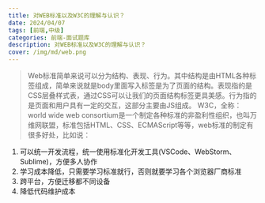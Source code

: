 ```yaml
---
title: 对WEB标准以及W3C的理解与认识？
date: 2024/04/07
tags: [前端,中级]
categories: 前端-面试题库
description: 对WEB标准以及W3C的理解与认识？
cover: /img/md/web.png
---
```


>Web标准简单来说可以分为结构、表现、行为。其中结构是由HTML各种标签组成，简单来说就是body里面写入标签是为了页面的结构。表现指的是CSS层叠样式表，通过CSS可以让我们的页面结构标签更具美感。行为指的是页面和用户具有一定的交互，这部分主要由JS组成。
>W3C，全称：world wide web consortium是一个制定各种标准的非盈利性组织，也叫万维网联盟，标准包括HTML、CSS、ECMAScript等等，web标准的制定有很多好处，比如说：

1. 可以统一开发流程，统一使用标准化开发工具(VSCode、WebStorm、Sublime)，方便多人协作
2. 学习成本降低，只需要学习标准就行，否则就要学习各个浏览器厂商标准
3. 跨平台，方便迁移都不同设备
4. 降低代码维护成本